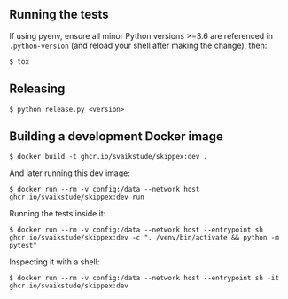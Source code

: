 ## Running the tests

If using pyenv, ensure all minor Python versions >=3.6 are referenced in
`.python-version` (and reload your shell after making the change), then:

```console
$ tox
```

## Releasing

```console
$ python release.py <version>
```

## Building a development Docker image

```console
$ docker build -t ghcr.io/svaikstude/skippex:dev .
```

And later running this dev image:

```console
$ docker run --rm -v config:/data --network host ghcr.io/svaikstude/skippex:dev run
```

Running the tests inside it:

```console
$ docker run --rm -v config:/data --network host --entrypoint sh ghcr.io/svaikstude/skippex:dev -c ". /venv/bin/activate && python -m pytest"
```

Inspecting it with a shell:

```console
$ docker run --rm -v config:/data --network host --entrypoint sh -it ghcr.io/svaikstude/skippex:dev
```
